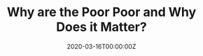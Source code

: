 ---
title: Why are the Poor Poor and Why Does it Matter?
summary: A behind the scenes look at our new paper in Nature Human Behavior.
tags:
- Popular Press
date: "2020-03-16T00:00:00Z"

# Optional external URL for project (replaces project detail page).
external_link: https://socialsciences.nature.com/posts/61507-test-title

#image:
#  caption: Photo by Toa Heftiba on Unsplash
#  focal_point: Smart
---